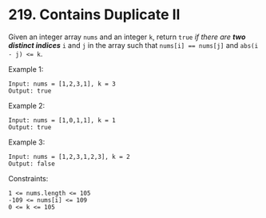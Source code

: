 # 219. Contains Duplicate II

Given an integer array `nums` and an integer `k`, return `true` _if there are **two distinct indices**_ `i` and `j` in the array such that `nums[i] == nums[j]` and `abs(i - j) <= k`.


Example 1:

    Input: nums = [1,2,3,1], k = 3
    Output: true

Example 2:

    Input: nums = [1,0,1,1], k = 1
    Output: true

Example 3:

    Input: nums = [1,2,3,1,2,3], k = 2
    Output: false



Constraints:

    1 <= nums.length <= 105
    -109 <= nums[i] <= 109
    0 <= k <= 105

